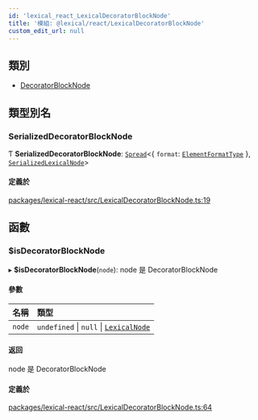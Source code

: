 ```yaml
---
id: 'lexical_react_LexicalDecoratorBlockNode'
title: '模組: @lexical/react/LexicalDecoratorBlockNode'
custom_edit_url: null
---
```


## 類別

- [DecoratorBlockNode](../classes/lexical_react_LexicalDecoratorBlockNode.DecoratorBlockNode.md)

## 類型別名

### SerializedDecoratorBlockNode

Ƭ **SerializedDecoratorBlockNode**: [`Spread`](lexical.md#spread)\<\{ `format`: [`ElementFormatType`](lexical.md#elementformattype) }, [`SerializedLexicalNode`](lexical.md#serializedlexicalnode)\>

#### 定義於

[packages/lexical-react/src/LexicalDecoratorBlockNode.ts:19](https://github.com/facebook/lexical/tree/main/packages/lexical-react/src/LexicalDecoratorBlockNode.ts#L19)

## 函數

### $isDecoratorBlockNode

▸ **$isDecoratorBlockNode**(`node`): node 是 DecoratorBlockNode

#### 參數

| 名稱   | 類型                                                                        |
| :----- | :-------------------------------------------------------------------------- |
| `node` | `undefined` \| `null` \| [`LexicalNode`](../classes/lexical.LexicalNode.md) |

#### 返回

node 是 DecoratorBlockNode

#### 定義於

[packages/lexical-react/src/LexicalDecoratorBlockNode.ts:64](https://github.com/facebook/lexical/tree/main/packages/lexical-react/src/LexicalDecoratorBlockNode.ts#L64)
